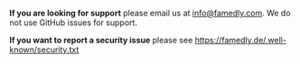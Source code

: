 **If you are looking for support** please email us at [info@famedly.com](mailto:info@famedly.com).
We do not use GitHub issues for support.

**If you want to report a security issue** please see https://famedly.de/.well-known/security.txt
